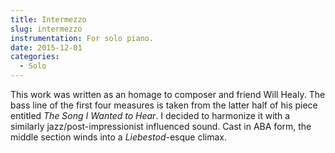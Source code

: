 ```yaml
---
title: Intermezzo
slug: intermezzo
instrumentation: For solo piano.
date: 2015-12-01
categories:
  - Solo
---
```

This work was written as an homage to composer and friend Will Healy. The bass line of the 
first four measures is taken from the latter half of his piece entitled _The Song I Wanted to Hear_.
I decided to harmonize it with a similarly jazz/post-impressionist influenced sound. Cast in ABA form, 
the middle section winds into a _Liebestod_-esque climax.
